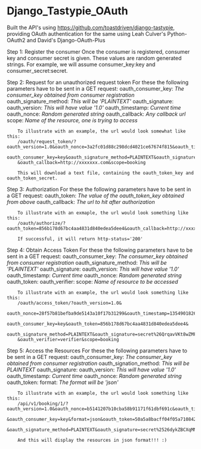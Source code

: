 Django_Tastypie_OAuth
=====================

Built the API's using https://github.com/toastdriven/django-tastypie, providing OAuth authentication for the same using Leah Culver's Python-OAuth2 and David's Django-OAuth-Plus

Step 1: Register the consumer
        Once the consumer is registered, consumer key and consumer secret is given. These values are random generated strings.
        For example, we will assume
        consumer_key:key and consumer_secret:secret. 

Step 2: Request for an unauthorized request token
        For these the following parameters have to be sent in a GET request:
        oauth_consumer_key: *The consumer_key obtained from consumer registration*
        oauth_signature_method: *This will be 'PLAINTEXT'*
        oauth_signature: 
        oauth_version:  *This will have value '1.0'*
        oauth_timestamp: *Current time*
        oauth_nonce: *Random generated string*
        oauth_callback: *Any callback url*
        scope: *Name of the resource, one is trying to access*
        
        To illustrate with an example, the url would look somewhat like this:
        /oauth/request_token/?oauth_version=1.0&oauth_nonce=3a2fc01d88c298dcd4021ce67674f815&oauth_timestamp=1354901582&
        oauth_consumer_key=key&oauth_signature_method=PLAINTEXT&oauth_signature=secret%26
        &oauth_callback=http://xxxxxxx.com&scope=booking
        
        This will download a text file, containing the oauth_token_key and oauth_token_secret.
        
Step 3: Authorization
        For these the following parameters have to be sent in a GET request:
        oauth_token: *The value of the oauth_token_key obtained from above*
        oauth_callback: *The url to hit after authorization*
        
        To illustrate with an exmaple, the url would look something like this:
        /oauth/authorize/?oauth_token=856b178d67bc4aa4831d840edea5dee4&oauth_callback=http://xxxxxx.com
        
        If successful, it will return http-status='200'
        
Step 4: Obtain Access Token
        For these the following parameters have to be sent in a GET request:
        oauth_consumer_key: *The consumer_key obtained from consumer registration*
        oauth_signature_method: *This will be 'PLAINTEXT'*
        oauth_signature: 
        oauth_version:  *This will have value '1.0'*
        oauth_timestamp: *Current time*
        oauth_nonce: *Random generated string*
        oauth_token: 
        oauth_verifier:
        scope: *Name of resource to be accessed*
        
        To illustrate with an example, the url would look something like this:
        /oauth/access_token/?oauth_version=1.0&
        oauth_nonce=28f57b81befba9de5143a10f17b31299&oauth_timestamp=1354901826&
        oauth_consumer_key=key&oauth_token=856b178d67bc4aa4831d840edea5dee4&
        oauth_signature_method=PLAINTEXT&oauth_signature=secret%26QrqavVKt8wZMFmja
        &oauth_verifier=verifier&scope=booking
        
Step 5: Access the Resources 
        For these the following parameters have to be sent in a GET request:
        oauth_consumer_key: *The consumer_key obtained from consumer registration* 
        oauth_signation_method: *This will be PLAINTEXT*
        oauth_signature:
        oauth_version:  *This will have value '1.0'*
        oauth_timestamp: *Current time*
        oauth_nonce: *Random generated string*
        oauth_token: 
        format: *The format will be 'json'*
        
        To illustrate with an example, the url would look something like this:
        /api/v1/booking/1/?oauth_version=1.0&oauth_nonce=b5141207b10cba58b91171f61dbf691c&oauth_timestamp=1354901992
        &oauth_consumer_key=key&format=json&oauth_token=50a5a8bacff04f05a710842c3b3d3f35
        &oauth_signature_method=PLAINTEXT&oauth_signature=secret%2526dykZBCXqMNSP4k3
        
        And this will display the resources in json format!!! :)

